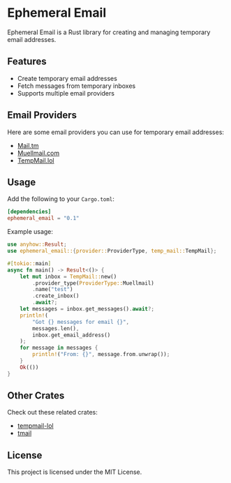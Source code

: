 # Ephemeral Email

Ephemeral Email is a Rust library for creating and managing temporary email addresses.

## Features
- Create temporary email addresses
- Fetch messages from temporary inboxes
- Supports multiple email providers

## Email Providers
Here are some email providers you can use for temporary email addresses:
- [Mail.tm](https://mail.tm)
- [Muellmail.com](https://muellmail.com)
- [TempMail.lol](https://tempmail.lol)

## Usage
Add the following to your `Cargo.toml`:
```toml
[dependencies]
ephemeral_email = "0.1"
```

Example usage:
```rust
use anyhow::Result;
use ephemeral_email::{provider::ProviderType, temp_mail::TempMail};

#[tokio::main]
async fn main() -> Result<()> {
    let mut inbox = TempMail::new()
        .provider_type(ProviderType::Muellmail)
        .name("test")
        .create_inbox()
        .await?;
    let messages = inbox.get_messages().await?;
    println!(
        "Got {} messages for email {}",
        messages.len(),
        inbox.get_email_address()
    );
    for message in messages {
        println!("From: {}", message.from.unwrap());
    }
    Ok(())
}
```

## Other Crates
Check out these related crates:
- [tempmail-lol](https://github.com/Morb0/tempmail-lol)
- [tmail](https://github.com/atifyushri/tmail)

## License
This project is licensed under the MIT License.
